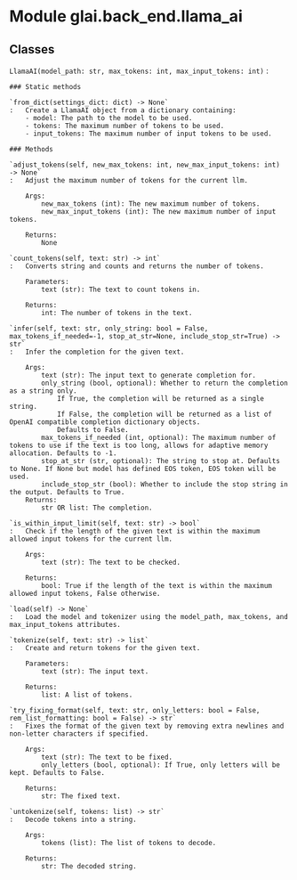 Module glai.back_end.llama_ai
=============================

Classes
-------

`LlamaAI(model_path: str, max_tokens: int, max_input_tokens: int)`
:   

    ### Static methods

    `from_dict(settings_dict: dict) ‑> None`
    :   Create a LlamaAI object from a dictionary containing:
        - model: The path to the model to be used.
        - tokens: The maximum number of tokens to be used.
        - input_tokens: The maximum number of input tokens to be used.

    ### Methods

    `adjust_tokens(self, new_max_tokens: int, new_max_input_tokens: int) ‑> None`
    :   Adjust the maximum number of tokens for the current llm.
        
        Args:
            new_max_tokens (int): The new maximum number of tokens.
            new_max_input_tokens (int): The new maximum number of input tokens.
        
        Returns:
            None

    `count_tokens(self, text: str) ‑> int`
    :   Converts string and counts and returns the number of tokens.
        
        Parameters:
            text (str): The text to count tokens in.
        
        Returns:
            int: The number of tokens in the text.

    `infer(self, text: str, only_string: bool = False, max_tokens_if_needed=-1, stop_at_str=None, include_stop_str=True) ‑> str`
    :   Infer the completion for the given text.
        
        Args:
            text (str): The input text to generate completion for.
            only_string (bool, optional): Whether to return the completion as a string only. 
                If True, the completion will be returned as a single string. 
                If False, the completion will be returned as a list of OpenAI compatible completion dictionary objects.
                Defaults to False.
            max_tokens_if_needed (int, optional): The maximum number of tokens to use if the text is too long, allows for adaptive memory allocation. Defaults to -1.
            stop_at_str (str, optional): The string to stop at. Defaults to None. If None but model has defined EOS token, EOS token will be used. 
            include_stop_str (bool): Whether to include the stop string in the output. Defaults to True. 
        Returns:
            str OR list: The completion.

    `is_within_input_limit(self, text: str) ‑> bool`
    :   Check if the length of the given text is within the maximum allowed input tokens for the current llm.
        
        Args:
            text (str): The text to be checked.
        
        Returns:
            bool: True if the length of the text is within the maximum allowed input tokens, False otherwise.

    `load(self) ‑> None`
    :   Load the model and tokenizer using the model_path, max_tokens, and max_input_tokens attributes.

    `tokenize(self, text: str) ‑> list`
    :   Create and return tokens for the given text.
        
        Parameters:
            text (str): The input text.
        
        Returns:
            list: A list of tokens.

    `try_fixing_format(self, text: str, only_letters: bool = False, rem_list_formatting: bool = False) ‑> str`
    :   Fixes the format of the given text by removing extra newlines and non-letter characters if specified.
        
        Args:
            text (str): The text to be fixed.
            only_letters (bool, optional): If True, only letters will be kept. Defaults to False.
        
        Returns:
            str: The fixed text.

    `untokenize(self, tokens: list) ‑> str`
    :   Decode tokens into a string.
        
        Args:
            tokens (list): The list of tokens to decode.
        
        Returns:
            str: The decoded string.